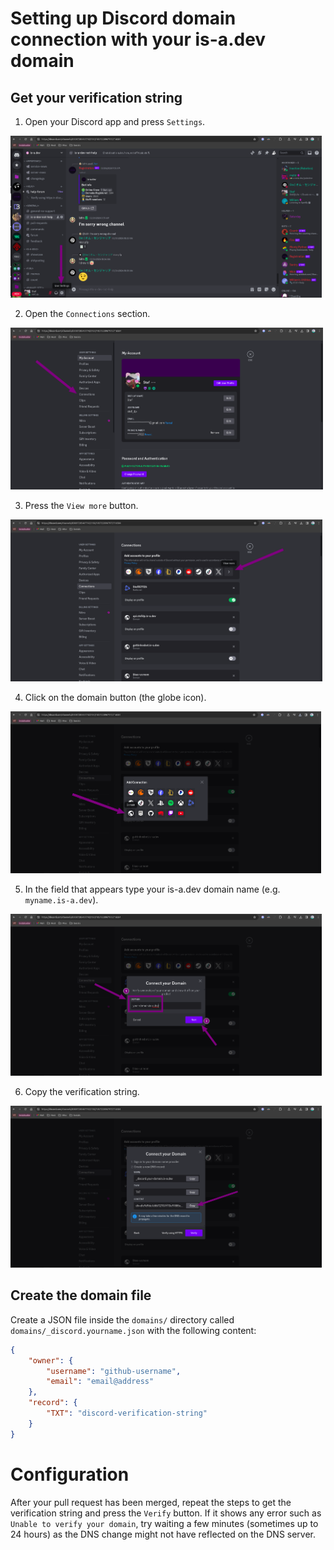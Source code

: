 # Setting up Discord domain connection with your is-a.dev domain

## Get your verification string

1. Open your Discord app and press `Settings`.

<img src="../img/discord_step_1.png" height="259">

2. Open the `Connections` section.

<img src="../img/discord_step_2.png" height="259">

3. Press the `View more` button.

<img src="../img/discord_step_3.png" height="259">

4. Click on the domain button (the globe icon).

<img src="../img/discord_step_4.png" height="259">

5. In the field that appears type your is-a.dev domain name (e.g. `myname.is-a.dev`).

<img src="../img/discord_step_5.png" height="259">

6. Copy the verification string.

<img src="../img/discord_step_6.png" height="259">

## Create the domain file

Create a JSON file inside the `domains/` directory called `domains/_discord.yourname.json` with the following content:

```json 
{
    "owner": {
        "username": "github-username",
        "email": "email@address"
    },
    "record": {
        "TXT": "discord-verification-string"
    }
} 
```

# Configuration
After your pull request has been merged, repeat the steps to get the verification string and press the `Verify` button.
If it shows any error such as `Unable to verify your domain`, try waiting a few minutes (sometimes up to 24 hours) as the DNS change might not have reflected on the DNS server.